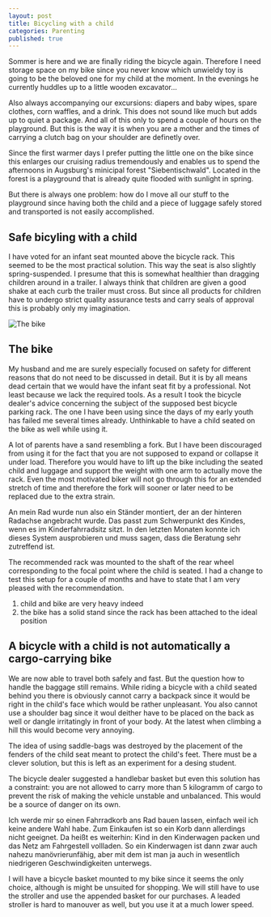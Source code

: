 ```yaml
---
layout: post
title: Bicycling with a child
categories: Parenting
published: true
---
```



Sommer is here and we are finally riding the bicycle again. Therefore I need storage space on my bike since you never know which unwieldy toy is going to
be the beloved one for my child at the moment. In the evenings he currently huddles up to a little wooden excavator...

Also always accompanying our excursions: diapers and baby wipes, spare clothes, corn waffles, and a drink. This does not sound like much but adds up to quiet a package. And all of this only to spend a couple of hours on the playground. But this is the way it is when you are a mother and the times of carrying a clutch bag on your shoulder are definetly over.

Since the first warmer days I prefer putting the little one on the bike since this enlarges our cruising radius tremendously and enables us to spend the afternoons in Augsburg's minicipal forest "Siebentischwald". Located in the forest is a playground that is already quite flooded with sunlight in spring.

But there is always one problem: how do I move all our stuff to the playground since having both the child and a piece of luggage safely stored and transported is not easily accomplished.

## Safe bicyling with a child

I have voted for an infant seat mounted above the bicycle rack. This seemed to be the most practical solution. This way the seat is also slightly spring-suspended. I presume that this is somewhat healthier than dragging children around in a trailer. I always think that children are given a good shake at each curb the trailer must cross. But since all products for children have to undergo strict quality assurance tests and carry seals of approval this is probably only my imagination.

![The bike]({{site.baseurl}}/assets/img/bicyle.jpg)

## The bike

My husband and me are surely especially focused on safety for different reasons that do not need to be discussed in detail. But it is by all means dead certain that we would have the infant seat fit by a professional. Not least because we lack the required tools. As a result I took the bicycle dealer's advice concerning the subject of the supposed best bicycle parking rack. The one I have been using since the days of my early youth has failed me several times already. Unthinkable to have a child seated on the bike as well while using it.

A lot of parents have a sand resembling a fork. But I have been discouraged from using it for the fact that you are not supposed to expand or collapse it under load. Therefore you would have to lift up the bike including the seated child and luggage and support the weight with one arm to actually move the rack. Even the most motivated biker will not go through this for an extended stretch of time and therefore the fork will sooner or later need to be replaced due to the extra strain.

An mein Rad wurde nun also ein Ständer montiert, der an der hinteren Radachse angebracht wurde. Das passt zum Schwerpunkt 
des Kindes, wenn es im Kinderfahrradsitz sitzt. In den letzten Monaten konnte ich dieses System ausprobieren und muss sagen, 
dass die Beratung sehr zutreffend ist.

The recommended rack was mounted to the shaft of the rear wheel corresponding to the focal point where the child is seated. I had a change to test this setup for a couple of months and have to state that I am very pleased with the recommendation.

1. child and bike are very heavy indeed
2. the bike has a solid stand since the rack has been attached to the ideal position


## A bicycle with a child is not automatically a cargo-carrying bike

We are now able to travel both safely and fast. But the question how to handle the baggage still remains. While riding a bicycle with a child seated behind you there is obviously cannot carry a backpack since it would be right in the child's face which would be rather unpleasant. You also cannot use a shoulder bag since it woul deither have to be placed on the back as well or dangle irritatingly in front of your body. At the latest when climbing a hill this would become very annoying.

The idea of using saddle-bags was destroyed by the placement of the fenders of the child seat meant to protect the child's feet. There must be a clever solution, but this is left as an experiment for a desing student.

The bicycle dealer suggested a handlebar basket but even this solution has a constraint: you are not allowed to carry more than 5 kilogramm of cargo to prevent the risk of making the vehicle unstable and unbalanced. This would be a source of danger on its own.

Ich werde mir so einen Fahrradkorb ans Rad bauen lassen, einfach weil ich keine andere Wahl habe. Zum Einkaufen ist so 
ein Korb dann allerdings nicht geeignet. Da heißt es weiterhin: Kind in den Kinderwagen packen und das Netz am Fahrgestell 
vollladen. So ein Kinderwagen ist dann zwar auch nahezu manövrierunfähig, aber mit dem ist man ja auch in wesentlich 
niedrigeren Geschwindigkeiten unterwegs.

I will have a bicycle basket mounted to my bike since it seems the only choice, although is might be unsuited for shopping. We will still have to use the stroller and use the appended basket for our purchases. A leaded stroller is hard to manouver as well, but you use it at a much lower speed.
